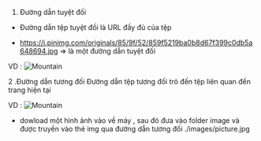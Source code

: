 1. Đường dẫn tuyệt đối 
- Đường dẫn tệp tuyệt đối là URL đầy đủ của tệp

+ https://i.pinimg.com/originals/85/9f/52/859f5219ba0b8d67f399c0db5a648694.jpg  => là một đường dẫn tuyệt đối

VD : <img src=" https://i.pinimg.com/originals/85/9f/52/859f5219ba0b8d67f399c0db5a648694.jpg " alt="Mountain">

2 .Đường dẫn tương đối
Đường dẫn tệp tương đối trỏ đến tệp liên quan đến trang hiện tại

VD : <img src="images/picture.jpg" alt="Mountain">

- dowload một hình ảnh vào về máy , sau đó đưa vào folder image và được truyền vào thẻ img qua đường dẫn tương đối ./images/picture.jpg
